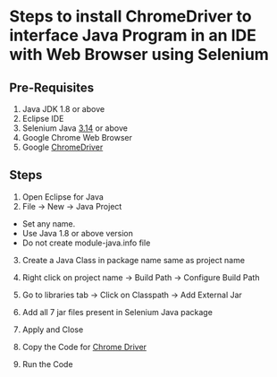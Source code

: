 # Steps to install ChromeDriver to interface Java Program in an IDE with Web Browser using Selenium

## Pre-Requisites

1. Java JDK 1.8 or above
2. Eclipse IDE
3. Selenium Java [3.14](1_ChromeDriverInstallation/Software/Selenium%20Java%203.14) or above
4. Google Chrome Web Browser
5. Google [ChromeDriver](1_ChromeDriverInstallation/Software/chromedriver.exe)

## Steps

1. Open Eclipse for Java
2. File -> New -> Java Project

* Set any name.
* Use Java 1.8 or above version
* Do not create module-java.info file

3. Create a Java Class in package name same as project name

4. Right click on project name -> Build Path -> Configure Build Path

5. Go to libraries tab -> Click on Classpath -> Add External Jar

6. Add all 7 jar files present in Selenium Java package

7. Apply and Close

8. Copy the Code for [Chrome Driver](1_ChromeDriverInstallation/ChromeTC.java)

9. Run the Code
